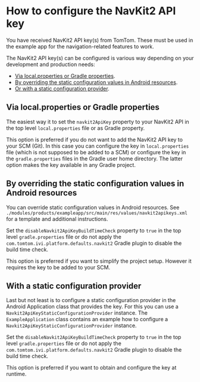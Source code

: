 # How to configure the NavKit2 API key

You have received NavKit2 API key(s) from TomTom. These must be used in the example app for the
navigation-related features to work.

The NavKit2 API key(s) can be configured is various way depending on your development and
production needs:

- [Via local.properties or Gradle properties](#via-localproperties-or-gradle-properties).
- [By overriding the static configuration values in Android resources](#by-overriding-the-static-configuration-values-in-android-resources).
- [Or with a static configuration provider](#with-a-static-configuration-provider).

## Via local.properties or Gradle properties

The easiest way it to set the `navkit2ApiKey` property to your NavKit2 API in the
top level `local.properties` file or as Gradle property.

This option is preferred if you do not want to add the NavKit2 API key to your SCM (Git). In this
case you can configure the key in `local.properties` file (which is not supposed to be added to a
SCM) or configure the key in the `gradle.properties` files in the Gradle user home directory. The
latter option makes the key available in any Gradle project.

## By overriding the static configuration values in Android resources

You can override static configuration values in Android resources. See
`./modules/products/exampleapp/src/main/res/values/navkit2apikeys.xml` for a template and
additional instructions.

Set the `disableNavkit2ApiKeyBuildTimeCheck` property to `true` in the top level
`gradle.properties` file or do not apply the `com.tomtom.ivi.platform.defaults.navkit2` Gradle
plugin to disable the build time check.

This option is preferred if you want to simplify the project setup. However it requires the key to
be added to your SCM.

## With a static configuration provider

Last but not least is to configure a static configuration provider in the Android Application class
that provides the key. For this you can use a `Navkit2ApiKeyStaticConfigurationProvider` instance.
The `ExampleApplication` class contains an example how to configure a
`Navkit2ApiKeyStaticConfigurationProvider` instance.

Set the `disableNavkit2ApiKeyBuildTimeCheck` property to `true` in the top level
`gradle.properties` file or do not apply the `com.tomtom.ivi.platform.defaults.navkit2` Gradle
plugin to disable the build time check.

This option is preferred if you want to obtain and configure the key at runtime.
